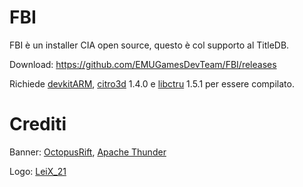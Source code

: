 # FBI

FBI è un installer CIA open source, questo è col supporto al TitleDB.

Download: https://github.com/EMUGamesDevTeam/FBI/releases

Richiede [devkitARM](http://sourceforge.net/projects/devkitpro/files/devkitARM/), [citro3d](https://github.com/EMUGamesDevTeam/citro3d) 1.4.0 e [libctru](https://github.com/EMUGamesDevTeam/libctru) 1.5.1 per essere compilato.

# Crediti

Banner: [OctopusRift](http://gbatemp.net/members/octopusrift.356526/), [Apache Thunder](https://gbatemp.net/members/apache-thunder.105648/)

Logo: [LeiX_21](https://www.youtube.com/LeiX_21)